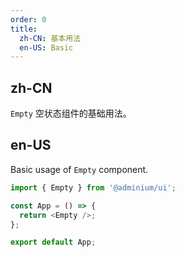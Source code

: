 ```yaml
---
order: 0
title:
  zh-CN: 基本用法
  en-US: Basic
---
```


## zh-CN

`Empty` 空状态组件的基础用法。

## en-US

Basic usage of `Empty` component.

```js
import { Empty } from '@adminium/ui';

const App = () => {
  return <Empty />;
};

export default App;
```
